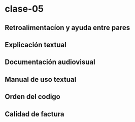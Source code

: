 # clase-05


## Retroalimentacíon y ayuda entre pares

## Explicación textual

## Documentación audiovisual

## Manual de uso textual

## Orden del codigo

## Calidad de factura
